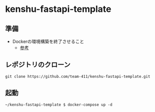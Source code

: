 # kenshu-fastapi-template

## 準備
- Dockerの環境構築を終了させること
    - [参考](https://team-lab.github.io/skillup/step1/04a-docker.html)

## レポジトリのクローン
```
git clone https://github.com/team-411/kenshu-fastapi-template.git
```

## 起動
```
~/kenshu-fastapi-template $ docker-compose up -d
```
